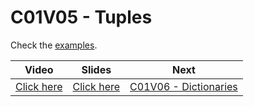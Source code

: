 # C01V05 - Tuples

Check the [examples](./examples.py).

| Video                                      | Slides                                                                                                             | Next          |
|--------------------------------------------|--------------------------------------------------------------------------------------------------------------------|---------------|
| [Click here](https://youtu.be/LQ13LFGJ7mY) | [Click here](https://docs.google.com/presentation/d/1d_2AXV3uRTtMwmdUZfH2hLVfj1ve93DZk2hS8LU8PJA/edit?usp=sharing) | [C01V06 - Dictionaries](../06-C01V06/) |
